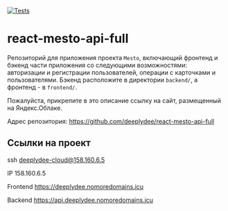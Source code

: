 [![Tests](https://github.com/deeplydee/react-mesto-api-full/actions/workflows/tests.yml/badge.svg)](https://github.com/deeplydee/react-mesto-api-full/actions/workflows/tests.yml)
# react-mesto-api-full
Репозиторий для приложения проекта `Mesto`, включающий фронтенд и бэкенд части приложения со следующими возможностями: авторизации и регистрации пользователей, операции с карточками и пользователями. Бэкенд расположите в директории `backend/`, а фронтенд - в `frontend/`. 
  
Пожалуйста, прикрепите в это описание ссылку на сайт, размещенный на Яндекс.Облаке.

Адрес репозитория: https://github.com/deeplydee/react-mesto-api-full

## Ссылки на проект

ssh deeplydee-cloud@158.160.6.5

IP 158.160.6.5

Frontend https://deeplydee.nomoredomains.icu

Backend https://api.deeplydee.nomoredomains.icu
